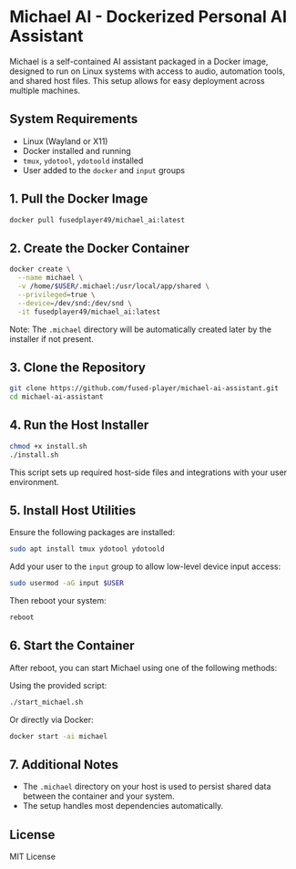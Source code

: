 # Michael AI - Dockerized Personal AI Assistant

Michael is a self-contained AI assistant packaged in a Docker image, designed to run on Linux systems with access to audio, automation tools, and shared host files. This setup allows for easy deployment across multiple machines.



## System Requirements

- Linux (Wayland or X11)
- Docker installed and running
- `tmux`, `ydotool`, `ydotoold` installed
- User added to the `docker` and `input` groups



## 1. Pull the Docker Image

```bash
docker pull fusedplayer49/michael_ai:latest
```



## 2. Create the Docker Container

```bash
docker create \
  --name michael \
  -v /home/$USER/.michael:/usr/local/app/shared \
  --privileged=true \
  --device=/dev/snd:/dev/snd \
  -it fusedplayer49/michael_ai:latest
```

Note: The `.michael` directory will be automatically created later by the installer if not present.



## 3. Clone the Repository

```bash
git clone https://github.com/fused-player/michael-ai-assistant.git
cd michael-ai-assistant
```



## 4. Run the Host Installer

```bash
chmod +x install.sh
./install.sh
```

This script sets up required host-side files and integrations with your user environment.



## 5. Install Host Utilities

Ensure the following packages are installed:

```bash
sudo apt install tmux ydotool ydotoold
```

Add your user to the `input` group to allow low-level device input access:

```bash
sudo usermod -aG input $USER
```

Then reboot your system:

```bash
reboot
```



## 6. Start the Container

After reboot, you can start Michael using one of the following methods:

Using the provided script:

```bash
./start_michael.sh
```

Or directly via Docker:

```bash
docker start -ai michael
```



## 7. Additional Notes

- The `.michael` directory on your host is used to persist shared data between the container and your system.
- The setup handles most dependencies automatically.



## License

MIT License
